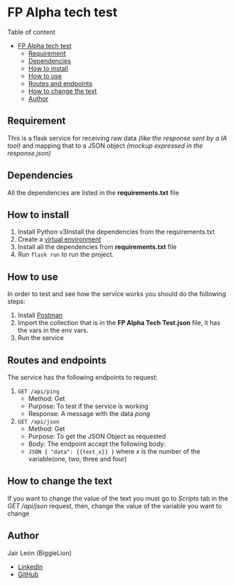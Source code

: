# FP Alpha tech test

Table of content
- [FP Alpha tech test](#fp-alpha-tech-test)
  - [Requirement](#requirement)
  - [Dependencies](#dependencies)
  - [How to install](#how-to-install)
  - [How to use](#how-to-use)
  - [Routes and endpoints](#routes-and-endpoints)
  - [How to change the text](#how-to-change-the-text)
  - [Author](#author)

## Requirement

This is a flask service for receiving raw data *(like the response sent by a IA tool)* and mapping that to a JSON object *(mockup expressed in the response.json)*

## Dependencies

All the dependencies are listed in the **requirements.txt** file

## How to install

1. Install Python v3Install the dependencies from the requirements.txt
2. Create a [virtual environment](https://docs.python.org/3/tutorial/venv.html)
3. Install all the dependencies from **requirements.txt** file
4. Run ```flask run``` to run the project.

## How to use

In order to test and see how the service works you should do the following steps:

1. Install [Postman](https://www.postman.com/downloads/)
2. Import the collection that is in the **FP Alpha Tech Test.json** file, it has the vars in the env vars.
3. Run the service

## Routes and endpoints

The service has the following endpoints to request:

1. ```GET /api/ping```
   - Method: Get
   - Purpose: To test if the service is working
   - Response: A message with the data *pong*
2. ```GET /api/json```
   - Method: Get
   - Purpose: To get the JSON Object as requested
   - Body: The endpoint accept the following body:
   - ```JSON { "data": {{text_x}} }``` where *x* is the number of the variable(one, two, three and four)

## How to change the text

If you want to change the value of the text you must go to *Scripts* tab in the *GET /api/json* request, then, change the value of the variable you want to change

## Author

Jair León (BiggieLion)

- [LinkedIn](https://www.linkedin.com/in/jairleon/)
- [GitHub](https://github.com/BiggieLion/)
